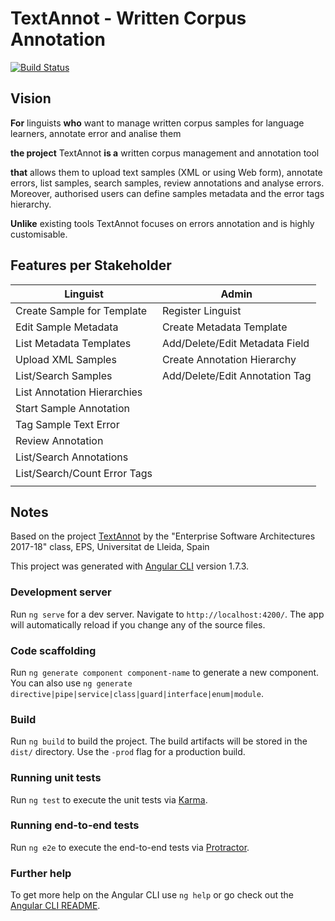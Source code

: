 # TextAnnot - Written Corpus Annotation

[![Build Status](https://travis-ci.org/rhizomik/TextAnnot.svg?branch=master)](https://travis-ci.org/rhizomik/TextAnnot/branches) 

## Vision

**For** linguists **who** want to manage written corpus samples for language learners, annotate error and analise them

**the project** TextAnnot **is a** written corpus management and annotation tool

**that** allows them to upload text samples (XML or using Web form), annotate errors, list samples, search samples, review annotations and analyse errors.
Moreover, authorised users can define samples metadata and the error tags hierarchy.

**Unlike** existing tools TextAnnot focuses on errors annotation and is highly customisable.

## Features per Stakeholder

| Linguist                      | Admin                           |
| ------------------------------| --------------------------------|
| Create Sample for Template    | Register Linguist               |
| Edit Sample Metadata          | Create Metadata Template        |
| List Metadata Templates       | Add/Delete/Edit Metadata Field  |
| Upload XML Samples            | Create Annotation Hierarchy     |
| List/Search Samples           | Add/Delete/Edit Annotation Tag  |
| List Annotation Hierarchies   |                                 |
| Start Sample Annotation       |                                 |
| Tag Sample Text Error         |                                 |
| Review Annotation             |                                 |
| List/Search Annotations       |                                 |
| List/Search/Count Error Tags  |                                 |
|                               |                                 |

## Notes

Based on the project [TextAnnot](https://travis-ci.org/UdL-EPS-SoftArch/TextAnnot) by the "Enterprise Software Architectures 2017-18" class, EPS, Universitat de Lleida, Spain

This project was generated with [Angular CLI](https://github.com/angular/angular-cli) version 1.7.3.

### Development server

Run `ng serve` for a dev server. Navigate to `http://localhost:4200/`. The app will automatically reload if you change any of the source files.

### Code scaffolding

Run `ng generate component component-name` to generate a new component. You can also use `ng generate directive|pipe|service|class|guard|interface|enum|module`.

### Build

Run `ng build` to build the project. The build artifacts will be stored in the `dist/` directory. Use the `-prod` flag for a production build.

### Running unit tests

Run `ng test` to execute the unit tests via [Karma](https://karma-runner.github.io).

### Running end-to-end tests

Run `ng e2e` to execute the end-to-end tests via [Protractor](http://www.protractortest.org/).

### Further help

To get more help on the Angular CLI use `ng help` or go check out the [Angular CLI README](https://github.com/angular/angular-cli/blob/master/README.md).
